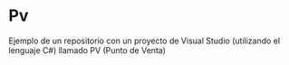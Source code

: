 # Pv
Ejemplo de un repositorio con un proyecto de Visual Studio (utilizando el lenguaje C#) llamado PV (Punto de Venta)
